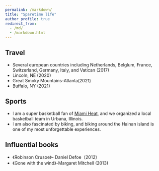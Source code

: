 ```yaml
---
permalink: /markdown/
title: "Sparetime life"
author_profile: true
redirect_from: 
  - /md/
  - /markdown.html
---
```


## Travel
* Several european countries including Netherlands, Belglum, France, Switzerland, Germany, Italy, and Vatican (2017)
* Lincoln, NE (2020)
* Great Smoky Mountains-Atlanta(2021)
* Buffalo, NY (2021)

## Sports
 * I am a super basketball fan of [Miami Heat](https://www.nba.com/heat/home), and we organized a local basketball team in Urbana, Illinois.
 * I am also fascinated by biking, and biking around the Hainan island is one of my most unforgettable experiences.

## Influential books
 * 《Robinson Crusoe》- Daniel Defoe（2012）
 * 《Gone with the wind》-Margaret Mitchell (2013)
